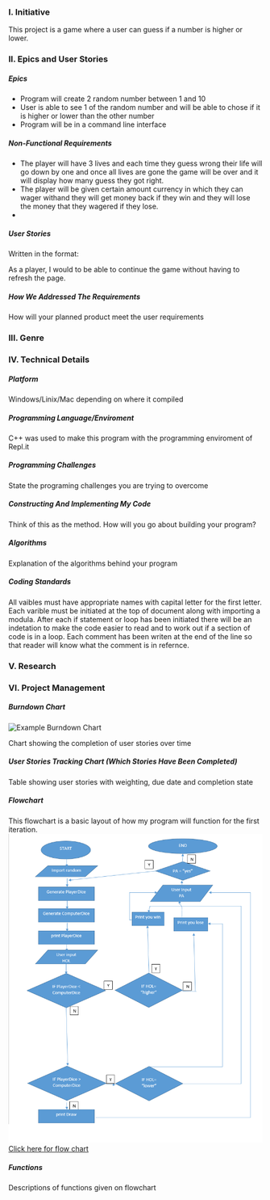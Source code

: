 ### I. Initiative
This project is a game where a user can guess if a number is higher or lower.

### II. Epics and User Stories

##### Epics
* Program will create 2 random number between 1 and 10
* User is able to see 1 of the random number and will be able to chose if it is higher or lower than the other number
* Program will be in a command line interface 

##### Non-Functional Requirements
* The player will have 3 lives and each time they guess wrong their life will go down by one and once all lives are gone the game will be over and it will display how many guess they got right.
* The player will be given certain amount currency in which they can wager withand they will get money back if they win and they will lose the money that they wagered if they lose.
*

##### User Stories
Written in the format: 

As a player, I would to be able to continue the game without having to refresh the page.


##### How We Addressed The Requirements

How will your planned product meet the user requirements

### III. Genre

### IV. Technical Details

##### Platform
Windows/Linix/Mac depending on where it compiled

##### Programming Language/Enviroment
C++ was used to make this program with the programming enviroment of Repl.it 

##### Programming Challenges
State the programing challenges you are trying to overcome
 
##### Constructing And Implementing My Code

Think of this as the method. How will you go about building your program?

##### Algorithms

Explanation of the algorithms behind your program
 
##### Coding Standards 
All vaibles must have appropriate names with capital letter for the first letter. Each varible must be initiated at the top of document along with importing a modula. After each if statement or loop has been initiated there will be an indetation to make the code easier to read and to work out if a section of code is in a loop. Each comment has been writen at the end of the line so that reader will know what the comment is in refernce.
### V. Research

### VI. Project Management

##### Burndown Chart

![Example Burndown Chart](https://upload.wikimedia.org/wikipedia/commons/8/8e/SampleBurndownChart.svg)

Chart showing the completion of user stories over time

##### User Stories Tracking Chart (Which Stories Have Been Completed)

Table showing user stories with weighting, due date and completion state

##### Flowchart

This flowchart is a  basic layout of how my program will function for the first iteration.
![Flowchart](https://github.com/kin14270476/higher-or-lower/blob/master/flowchart.png)
[Click here for flow chart](https://github.com/kin14270476/higher-or-lower/blob/master/flowchart2.pdf)
##### Functions

Descriptions of functions given on flowchart
